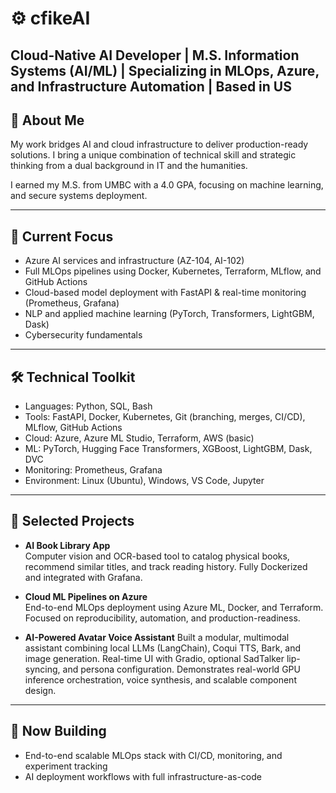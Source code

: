 # ⚙️ cfikeAI

Cloud-Native AI Developer | M.S. Information Systems (AI/ML) | Specializing in MLOps, Azure, and Infrastructure Automation | Based in US
---

## 🧠 About Me

My work bridges AI and cloud infrastructure to deliver production-ready solutions. I bring a unique combination of technical skill and strategic thinking from a dual background in IT and the humanities.

I earned my M.S. from UMBC with a 4.0 GPA, focusing on machine learning, and secure systems deployment.

---

## 🎯 Current Focus
- Azure AI services and infrastructure (AZ-104, AI-102)
- Full MLOps pipelines using Docker, Kubernetes, Terraform, MLflow, and GitHub Actions
- Cloud-based model deployment with FastAPI & real-time monitoring (Prometheus, Grafana)
- NLP and applied machine learning (PyTorch, Transformers, LightGBM, Dask)
- Cybersecurity fundamentals

---

## 🛠️ Technical Toolkit
- Languages: Python, SQL, Bash
- Tools: FastAPI, Docker, Kubernetes, Git (branching, merges, CI/CD), MLflow, GitHub Actions
- Cloud: Azure, Azure ML Studio, Terraform, AWS (basic)
- ML: PyTorch, Hugging Face Transformers, XGBoost, LightGBM, Dask, DVC
- Monitoring: Prometheus, Grafana
- Environment: Linux (Ubuntu), Windows, VS Code, Jupyter

---

## 📂 Selected Projects

- **AI Book Library App**  
  Computer vision and OCR-based tool to catalog physical books, recommend similar titles, and track reading history. Fully Dockerized and integrated with Grafana.

- **Cloud ML Pipelines on Azure**  
  End-to-end MLOps deployment using Azure ML, Docker, and Terraform. Focused on reproducibility, automation, and production-readiness.

- **AI-Powered Avatar Voice Assistant**
  Built a modular, multimodal assistant combining local LLMs (LangChain), Coqui TTS, Bark, and image generation. Real-time UI with Gradio, optional SadTalker lip-syncing, and persona configuration. Demonstrates real-world GPU inference orchestration, voice synthesis, and scalable component design.

---

## 🔭 Now Building

- End-to-end scalable MLOps stack with CI/CD, monitoring, and experiment tracking  
- AI deployment workflows with full infrastructure-as-code  
